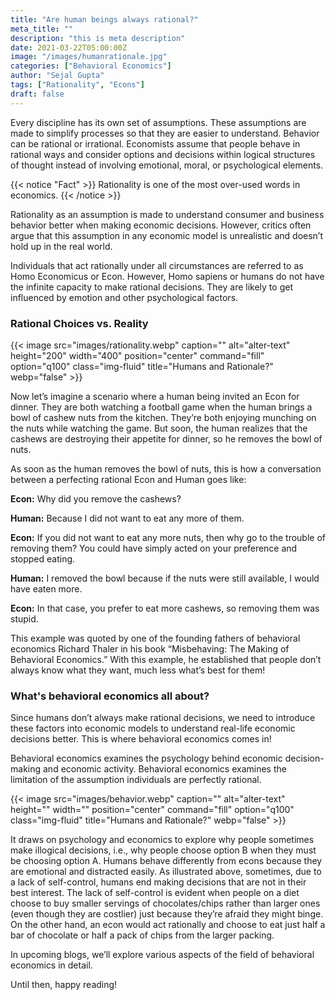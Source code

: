 ```yaml
---
title: "Are human beings always rational?"
meta_title: ""
description: "this is meta description"
date: 2021-03-22T05:00:00Z
image: "/images/humanrationale.jpg"
categories: ["Behavioral Economics"]
author: "Sejal Gupta"
tags: ["Rationality", "Econs"]
draft: false
---
```


Every discipline has its own set of assumptions. These assumptions are made to simplify processes so that they are easier to understand. Behavior can be rational or irrational. Economists assume that people behave in rational ways and consider options and decisions within logical structures of thought instead of involving emotional, moral, or psychological elements.

{{< notice "Fact" >}}
Rationality is one of the most over-used words in economics.
{{< /notice >}}

 Rationality as an assumption is made to understand consumer and business behavior better when making economic decisions. However, critics often argue that this assumption in any economic model is unrealistic and doesn’t hold up in the real world.

Individuals that act rationally under all circumstances are referred to as Homo Economicus or Econ. However, Homo sapiens or humans do not have the infinite capacity to make rational decisions. They are likely to get influenced by emotion and other psychological factors.

### Rational Choices vs. Reality

{{< image src="images/rationality.webp" caption="" alt="alter-text" height="200" width="400" position="center" command="fill" option="q100" class="img-fluid" title="Humans and Rationale?"  webp="false" >}}


Now let’s imagine a scenario where a human being invited an Econ for dinner. They are both watching a football game when the human brings a bowl of cashew nuts from the kitchen. They’re both enjoying munching on the nuts while watching the game. But soon, the human realizes that the cashews are destroying their appetite for dinner, so he removes the bowl of nuts.

As soon as the human removes the bowl of nuts, this is how a conversation between a perfecting rational Econ and Human goes like:

**Econ:** Why did you remove the cashews?

**Human:** Because I did not want to eat any more of them.

**Econ:** If you did not want to eat any more nuts, then why go to the trouble of removing them? You could have simply acted on your preference and stopped eating.

**Human:** I removed the bowl because if the nuts were still available, I would have eaten more.

**Econ:** In that case, you prefer to eat more cashews, so removing them was stupid.

This example was quoted by one of the founding fathers of behavioral economics Richard Thaler in his book “Misbehaving: The Making of Behavioral Economics.” With this example, he established that people don’t always know what they want, much less what’s best for them!

### What's behavioral economics all about?

Since humans don’t always make rational decisions, we need to introduce these factors into economic models to understand real-life economic decisions better. This is where behavioral economics comes in!

Behavioral economics examines the psychology behind economic decision-making and economic activity. Behavioral economics examines the limitation of the assumption individuals are perfectly rational.

{{< image src="images/behavior.webp" caption="" alt="alter-text" height="" width="" position="center" command="fill" option="q100" class="img-fluid" title="Humans and Rationale?"  webp="false" >}}

It draws on psychology and economics to explore why people sometimes make illogical decisions, i.e., why people choose option B when they must be choosing option A. Humans behave differently from econs because they are emotional and distracted easily. As illustrated above, sometimes, due to a lack of self-control, humans end making decisions that are not in their best interest. The lack of self-control is evident when people on a diet choose to buy smaller servings of chocolates/chips rather than larger ones (even though they are costlier) just because they’re afraid they might binge. On the other hand, an econ would act rationally and choose to eat just half a bar of chocolate or half a pack of chips from the larger packing.

In upcoming blogs, we’ll explore various aspects of the field of behavioral economics in detail.

Until then, happy reading!

